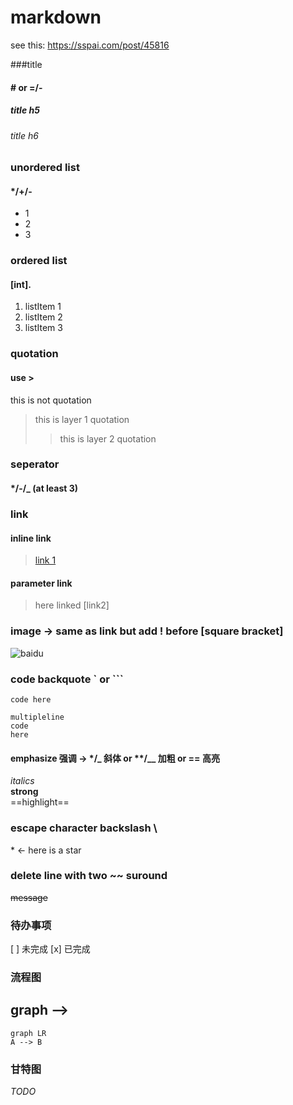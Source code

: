 # markdown
see this: https://sspai.com/post/45816

###title

#### # or =/-

##### title h5

###### title h6

### unordered list

#### */+/-

* 1
* 2
* 3


### ordered list
#### [int].

1. listItem 1
2. listItem 2
3. listItem 3


### quotation
#### use >

this is not quotation
> this is layer 1 quotation
>> this is layer 2 quotation


### seperator
#### */-/_ (at least 3)


### link

#### inline link

> [link 1](url)

#### parameter link

> [link 2]: url "title 2"
> here linked [link2]


### image -> same as link but add ! before [square bracket]

![baidu](www.baidu.com/img/bd_logo1.png)


### code backquote ` or ```

`code here`

```key
multipleline
code
here
```

#### emphasize 强调 -> */_ 斜体 or **/__ 加粗 or == 高亮

*italics*  
**strong**  
==highlight==  


### escape character backslash \

\* <- here is a star

### delete line with two ~~ suround

~~message~~

### 待办事项
[ ] 未完成
[x] 已完成

### 流程图

graph
-->
---
```
graph LR
A --> B
```

### 甘特图

*TODO*


